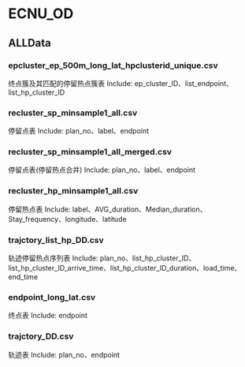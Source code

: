 # ECNU_OD
## ALLData
### epcluster_ep_500m_long_lat_hpclusterid_unique.csv
终点簇及其匹配的停留热点簇表 Include: ep_cluster_ID、list_endpoint、list_hp_cluster_ID
### recluster_sp_minsample1_all.csv
停留点表 Include: plan_no、label、endpoint
### recluster_sp_minsample1_all_merged.csv
停留点表(停留热点合并) Include: plan_no、label、endpoint
### recluster_hp_minsample1_all.csv
停留热点表 Include: label、AVG_duration、Median_duration、Stay_frequency、longitude、latitude
### trajctory_list_hp_DD.csv
轨迹停留热点序列表 Include: plan_no、list_hp_cluster_ID、list_hp_cluster_ID_arrive_time、list_hp_cluster_ID_duration、load_time、end_time
### endpoint_long_lat.csv
终点表 Include: endpoint
### trajctory_DD.csv
轨迹表 Include: plan_no、endpoint
